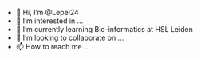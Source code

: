 - 👋 Hi, I’m @Lepel24
- 👀 I’m interested in ...
- 🌱 I’m currently learning Bio-informatics at HSL Leiden
- 💞️ I’m looking to collaborate on ...
- 📫 How to reach me ...

<!---
Lepel24/Lepel24 is a ✨ special ✨ repository because its `README.md` (this file) appears on your GitHub profile.
You can click the Preview link to take a look at your changes.
--->
